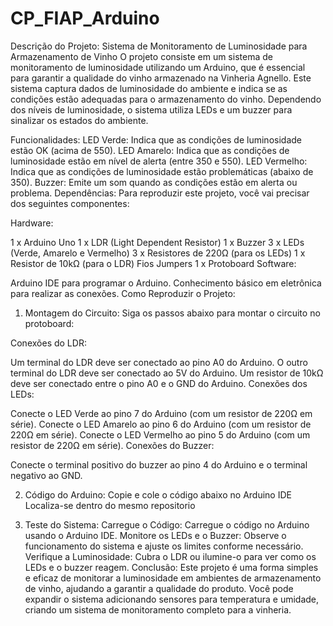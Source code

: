 # CP_FIAP_Arduino

Descrição do Projeto: Sistema de Monitoramento de Luminosidade para Armazenamento de Vinho
O projeto consiste em um sistema de monitoramento de luminosidade utilizando um Arduino, que é essencial para garantir a qualidade do vinho armazenado na Vinheria Agnello. Este sistema captura dados de luminosidade do ambiente e indica se as condições estão adequadas para o armazenamento do vinho. Dependendo dos níveis de luminosidade, o sistema utiliza LEDs e um buzzer para sinalizar os estados do ambiente.

Funcionalidades:
LED Verde: Indica que as condições de luminosidade estão OK (acima de 550).
LED Amarelo: Indica que as condições de luminosidade estão em nível de alerta (entre 350 e 550).
LED Vermelho: Indica que as condições de luminosidade estão problemáticas (abaixo de 350).
Buzzer: Emite um som quando as condições estão em alerta ou problema.
Dependências:
Para reproduzir este projeto, você vai precisar dos seguintes componentes:

Hardware:

1 x Arduino Uno
1 x LDR (Light Dependent Resistor)
1 x Buzzer
3 x LEDs (Verde, Amarelo e Vermelho)
3 x Resistores de 220Ω (para os LEDs)
1 x Resistor de 10kΩ (para o LDR)
Fios Jumpers
1 x Protoboard
Software:

Arduino IDE para programar o Arduino.
Conhecimento básico em eletrônica para realizar as conexões.
Como Reproduzir o Projeto:
1) Montagem do Circuito:
Siga os passos abaixo para montar o circuito no protoboard:

Conexões do LDR:

Um terminal do LDR deve ser conectado ao pino A0 do Arduino.
O outro terminal do LDR deve ser conectado ao 5V do Arduino.
Um resistor de 10kΩ deve ser conectado entre o pino A0 e o GND do Arduino.
Conexões dos LEDs:

Conecte o LED Verde ao pino 7 do Arduino (com um resistor de 220Ω em série).
Conecte o LED Amarelo ao pino 6 do Arduino (com um resistor de 220Ω em série).
Conecte o LED Vermelho ao pino 5 do Arduino (com um resistor de 220Ω em série).
Conexões do Buzzer:

Conecte o terminal positivo do buzzer ao pino 4 do Arduino e o terminal negativo ao GND.

2) Código do Arduino:
Copie e cole o código abaixo no Arduino IDE
Localiza-se dentro do mesmo repositorio 

3) Teste do Sistema:
Carregue o Código: Carregue o código no Arduino usando o Arduino IDE.
Monitore os LEDs e o Buzzer: Observe o funcionamento do sistema e ajuste os limites conforme necessário.
Verifique a Luminosidade: Cubra o LDR ou ilumine-o para ver como os LEDs e o buzzer reagem.
Conclusão:
Este projeto é uma forma simples e eficaz de monitorar a luminosidade em ambientes de armazenamento de vinho, ajudando a garantir a qualidade do produto. Você pode expandir o sistema adicionando sensores para temperatura e umidade, criando um sistema de monitoramento completo para a vinheria.
